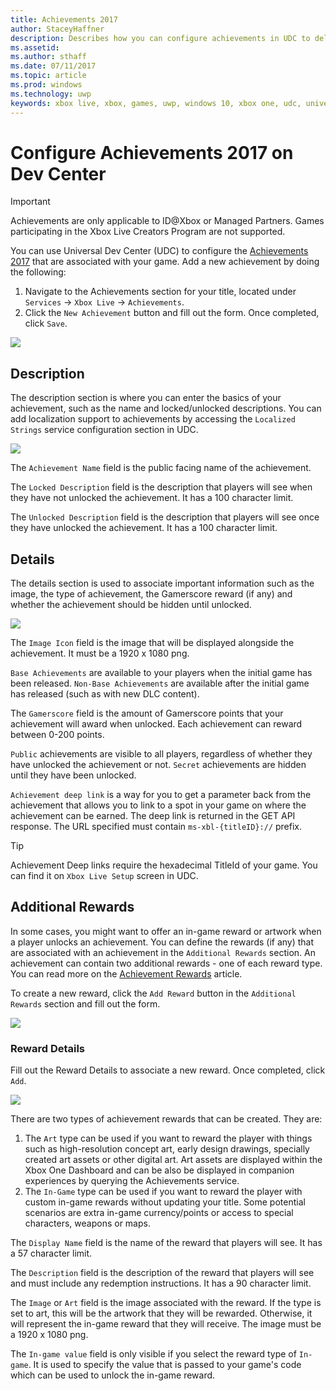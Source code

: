 ```yaml
---
title: Achievements 2017
author: StaceyHaffner
description: Describes how you can configure achievements in UDC to deliver rewards.
ms.assetid: 
ms.author: sthaff
ms.date: 07/11/2017
ms.topic: article
ms.prod: windows
ms.technology: uwp
keywords: xbox live, xbox, games, uwp, windows 10, xbox one, udc, universal developer center
---
```


# Configure Achievements 2017 on Dev Center

> [!IMPORTANT]
> Achievements are only applicable to ID@Xbox or Managed Partners. Games participating in the Xbox Live Creators Program are not supported.

You can use Universal Dev Center (UDC) to configure the [Achievements 2017](simplified-achievements.md) that are associated with your game. Add a new achievement by doing the following:

1. Navigate to the Achievements section for your title, located under `Services` -> `Xbox Live` -> `Achievements`.
2. Click the `New Achievement` button and fill out the form.  Once completed, click `Save`.

![](../images/udc/achievements_1.png)

## Description
The description section is where you can enter the basics of your achievement, such as the name and locked/unlocked descriptions. You can add localization support to achievements by accessing the `Localized Strings` service configuration section in UDC.

![](../images/udc/achievements_2.png)

The `Achievement Name` field is the public facing name of the achievement.

The `Locked Description` field is the description that players will see when they have not unlocked the achievement. It has a 100 character limit.

The `Unlocked Description` field is the description that players will see once they have unlocked the achievement. It has a 100 character limit.

## Details
The details section is used to associate important information such as the image, the type of achievement, the Gamerscore reward (if any) and whether the achievement should be hidden until unlocked.

![](../images/udc/achievements_3.png)

The `Image Icon` field is the image that will be displayed alongside the achievement. It must be a 1920 x 1080 png.

`Base Achievements` are available to your players when the initial game has been released. `Non-Base Achievements` are available after the initial game has released (such as with new DLC content).

The `Gamerscore` field is the amount of Gamerscore points that your achievement will award when unlocked. Each achievement can reward between 0-200 points.  

`Public` achievements are visible to all players, regardless of whether they have unlocked the achievement or not. `Secret` achievements are hidden until they have been unlocked.

`Achievement deep link` is a way for you to get a parameter back from the achievement that allows you to link to a spot in your game on where the achievement can be earned. The deep link is returned in the GET API response. The URL specified must contain `ms-xbl-{titleID}://` prefix.

> [!TIP]
> Achievement Deep links require the hexadecimal TitleId of your game. You can find it on `Xbox Live Setup` screen in UDC. 

## Additional Rewards
In some cases, you might want to offer an in-game reward or artwork when a player unlocks an achievement. You can define the rewards (if any) that are associated with an achievement in the `Additional Rewards` section. An achievement can contain two additional rewards - one of each reward type. You can read more on the [Achievement Rewards](achievement-rewards.md) article.

To create a new reward, click the `Add Reward` button in the `Additional Rewards` section and fill out the form.

![](../images/udc/achievements_4.png)

### Reward Details
Fill out the Reward Details to associate a new reward. Once completed, click `Add`.

![](../images/udc/achievements_5.png)

There are two types of achievement rewards that can be created. They are: 

1. The `Art` type can be used if you want to reward the player with things such as high-resolution concept art, early design drawings, specially created art assets or other digital art. Art assets are displayed within the Xbox One Dashboard and can be also be displayed in companion experiences by querying the Achievements service.
2. The `In-Game` type can be used if you want to reward the player with custom in-game rewards without updating your title. Some potential scenarios are extra in-game currency/points or access to special characters, weapons or maps.

The `Display Name` field is the name of the reward that players will see. It has a 57 character limit.

The `Description` field is the description of the reward that players will see and must include any redemption instructions. It has a 90 character limit.

The `Image` or `Art` field is the image associated with the reward. If the type is set to art, this will be the artwork that they will be rewarded. Otherwise, it will represent the in-game reward that they will receive. The image must be a 1920 x 1080 png.

The `In-game value` field is only visible if you select the reward type of `In-game`. It is used to specify the value that is passed to your game's code which can be used to unlock the in-game reward.